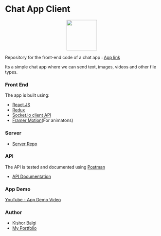 
# Chat App Client

<p align="center">
  <img src="https://i.ibb.co/jLT6LbD/Chat-Icon-PNG.png" width="100" height="100" align="center">
<p>
    
Repository for the front-end code of a chat app : [App link](https://chat-client-kb.herokuapp.com/)

Its a simple chat app where we can send text, images, videos and other file types.
### Front End
The app is built using:
 - [React.JS](https://reactjs.org/)
 - [Redux](https://redux.js.org/)
 - [Socket.io client API](https://socket.io/docs/v4/client-api/)
 - [Framer Motion](https://www.framer.com/motion/)(For animatons)
### Server
 - [Server Repo](https://github.com/KishorBalgi/chat-server)
### API
The API is tested and documented using [Postman](https://www.postman.com/)
 - [API Documentation](https://documenter.getpostman.com/view/18487080/UyxjHSHK)
### App Demo
 [YouTube - App Demo Video](https://youtu.be/egu07pDQkfQ)
### Author
- [Kishor Balgi](https://github.com/KishorBalgi)
- [My Portfolio](https://kishorbalgi.netlify.app/)
